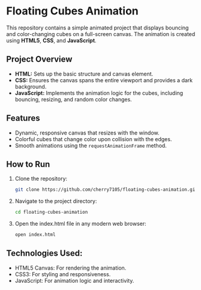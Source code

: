 # Floating Cubes Animation

This repository contains a simple animated project that displays bouncing and color-changing cubes on a full-screen canvas. The animation is created using **HTML5**, **CSS**, and **JavaScript**.

## Project Overview

- **HTML:** Sets up the basic structure and canvas element.
- **CSS:** Ensures the canvas spans the entire viewport and provides a dark background.
- **JavaScript:** Implements the animation logic for the cubes, including bouncing, resizing, and random color changes.

## Features

- Dynamic, responsive canvas that resizes with the window.
- Colorful cubes that change color upon collision with the edges.
- Smooth animations using the `requestAnimationFrame` method.

## How to Run

1. Clone the repository:
   ```bash
   git clone https://github.com/cherry7105/floating-cubes-animation.git

2. Navigate to the project directory:
   ```bash
   cd floating-cubes-animation
   
3. Open the index.html file in any modern web browser:
   ```bash
   open index.html

## Technologies Used:
- HTML5 Canvas: For rendering the animation.
- CSS3: For styling and responsiveness.
- JavaScript: For animation logic and interactivity.
